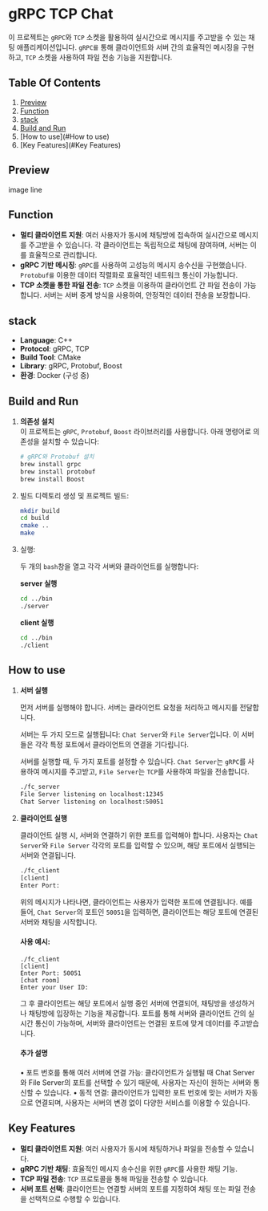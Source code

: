 # gRPC TCP Chat

이 프로젝트는 `gRPC`와 `TCP` 소켓을 활용하여 실시간으로 메시지를 주고받을 수 있는 채팅 애플리케이션입니다. `gRPC를` 통해 클라이언트와 서버 간의 효율적인 메시징을 구현하고, `TCP` 소켓을 사용하여 파일 전송 기능을 지원합니다.

## Table Of Contents

1. [Preview](#preview)
2. [Function](#Function)
3. [stack](#stack)
2. [Build and Run](##build-and-run)
3. [How to use](#How to use)
4. [Key Features](#Key Features)

## Preview

image line

## Function

- **멀티 클라이언트 지원**: 여러 사용자가 동시에 채팅방에 접속하여 실시간으로 메시지를 주고받을 수 있습니다. 각 클라이언트는 독립적으로 채팅에 참여하며, 서버는 이를 효율적으로 관리합니다.
- **gRPC 기반 메시징**: `gRPC`를 사용하여 고성능의 메시지 송수신을 구현했습니다. `Protobuf를` 이용한 데이터 직렬화로 효율적인 네트워크 통신이 가능합니다.
- **TCP 소켓을 통한 파일 전송**: `TCP` 소켓을 이용하여 클라이언트 간 파일 전송이 가능합니다. 서버는 서버 중계 방식을 사용하여, 안정적인 데이터 전송을 보장합니다.

## stack

- **Language**: C++
- **Protocol**: gRPC, TCP
- **Build Tool**: CMake
- **Library**: gRPC, Protobuf, Boost
- **환경**: Docker (구성 중)

## Build and Run

1. **의존성 설치**  
   이 프로젝트는 `gRPC`, `Protobuf`, `Boost` 라이브러리를 사용합니다. 아래 명령어로 의존성을 설치할 수 있습니다:

   ```bash
   # gRPC와 Protobuf 설치
   brew install grpc
   brew install protobuf
   brew install Boost
   ```

2. 빌드 디렉토리 생성 및 프로젝트 빌드:

    ```bash
    mkdir build
    cd build
    cmake ..
    make
    ```

3. 실행:

   두 개의 `bash`창을 열고 각각 서버와 클라이언트를 실행합니다:
   
   **server 실행**
      ```bash
      cd ../bin
      ./server
      ```
   
   **client 실행**
      ```bash
      cd ../bin
      ./client
      ```

## How to use

1. **서버 실행**
   
   먼저 서버를 실행해야 합니다. 서버는 클라이언트 요청을 처리하고 메시지를 전달합니다.

   서버는 두 가지 모드로 실행됩니다: `Chat Server`와 `File Server`입니다. 이 서버들은 각각 특정 포트에서 클라이언트의 연결을 기다립니다.

   서버를 실행할 때, 두 가지 포트를 설정할 수 있습니다. `Chat Server`는 `gRPC`를 사용하여 메시지를 주고받고, `File Server`는 `TCP`를 사용하여 파일을 전송합니다.

   ```bash
   ./fc_server
   File Server listening on localhost:12345
   Chat Server listening on localhost:50051
   ```

2. **클라이언트 실행**

   클라이언트 실행 시, 서버와 연결하기 위한 포트를 입력해야 합니다. 사용자는 `Chat Server`와 `File Server` 각각의 포트를 입력할 수 있으며, 해당 포트에서 실행되는 서버와 연결됩니다.
   
   ```bash
   ./fc_client
   [client]
   Enter Port:
   ```
   위의 메시지가 나타나면, 클라이언트는 사용자가 입력한 포트에 연결됩니다. 
   예를 들어, `Chat Server`의 포트인 `50051`을 입력하면, 클라이언트는 해당 포트에 연결된 서버와 채팅을 시작합니다.

   #### **사용 예시:**

   ```
   ./fc_client
   [client]
   Enter Port: 50051
   [chat room]
   Enter your User ID:
   ```
   그 후 클라이언트는 해당 포트에서 실행 중인 서버에 연결되어, 채팅방을 생성하거나 채팅방에 입장하는 기능을 제공합니다. 포트를 통해 서버와 클라이언트 간의 실시간 통신이 가능하며, 서버와 클라이언트는 연결된 포트에 맞게 데이터를 주고받습니다.

   #### 추가 설명

   •	포트 번호를 통해 여러 서버에 연결 가능: 클라이언트가 실행될 때 Chat Server와 File Server의 포트를 선택할 수 있기 때문에, 사용자는 자신이 원하는 서버와 통신할 수 있습니다.
   •	동적 연결: 클라이언트가 입력한 포트 번호에 맞는 서버가 자동으로 연결되며, 사용자는 서버의 변경 없이 다양한 서비스를 이용할 수 있습니다.

## Key Features

- **멀티 클라이언트 지원**: 여러 사용자가 동시에 채팅하거나 파일을 전송할 수 있습니다.
- **gRPC 기반 채팅**: 효율적인 메시지 송수신을 위한 `gRPC`를 사용한 채팅 기능.
- **TCP 파일 전송**: `TCP` 프로토콜을 통해 파일을 전송할 수 있습니다.
- **서버 포트 선택**: 클라이언트는 연결할 서버의 포트를 지정하여 채팅 또는 파일 전송을 선택적으로 수행할 수 있습니다.